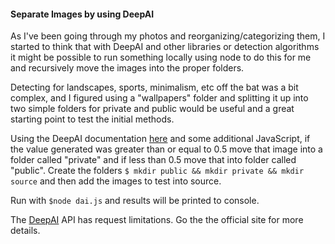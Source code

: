 #### Separate Images by using DeepAI

As I've been going through my photos and reorganizing/categorizing them, I started to think that with DeepAI and other libraries or detection algorithms it might be possible to run something locally using node to do this for me and recursively move the images into the proper folders. 

Detecting for landscapes, sports, minimalism, etc off the bat was a bit complex, and I figured using a "wallpapers" folder and splitting it up into two simple folders for private and public would be useful and a great starting point to test the initial methods.

Using the DeepAI documentation [here](https://deepai.org/api-docs/#introduction) and some additional JavaScript, if the value generated was greater than or equal to 0.5 move that image into a folder called "private" and if less than 0.5 move that into folder called "public". Create the folders `$ mkdir public && mkdir private && mkdir source` and then add the images to test into source.

Run with `$node dai.js` and results will be printed to console.

The [DeepAI](https://deepai.org/) API has request limitations. Go the the official site for more details.
